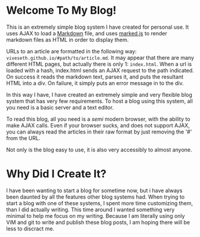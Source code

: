 # Welcome To My Blog!

This is an extremely simple blog system I have created for personal use. It uses AJAX to load a [Markdown](http://daringfireball.net/projects/markdown/) file, and uses [marked.js](https://github.com/chjj/marked) to render markdown files as HTML in order to display them. 

URLs to an article are formatted in the following way: `viveseth.github.io/#path/to/article.md`. It may appear that there are many different HTML pages, but actually there is only 1: `index.html`. When a url is loaded with a hash, index.html sends an AJAX request to the path indicated. On success it reads the markdown text, parses it, and puts the resultant HTML into a div. On failure, it simply puts an error message in to the div. 

In this way I have, I have created an extremely simple and very flexible blog system that has very few requirements. To host a blog using this system, all you need is a basic server and a text editor. 

To read this blog, all you need is a _semi_ modern browser, with the ability to make AJAX calls. Even if your browser sucks, and does not support AJAX, you can always read the articles in their raw format by just removing the '#' from the URL.

Not only is the blog easy to use, it is also very accessibly to almost anyone. 

# Why Did I Create It?

I have been wanting to start a blog for sometime now, but i have always been daunted by all the features other blog systems had. When trying to start a blog with one of these systems, I spent more time customizing them, than I did actually writing. This time around I wanted something very minimal to help me focus on my writing. Because I am literally using only ViM and git to write and publish these blog posts, I am hoping there will be less to discract me.  

 
